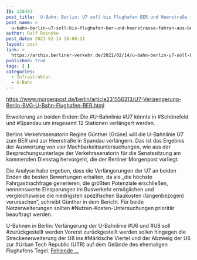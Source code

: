 ```yaml
---
ID: 128492
post_title: 'U-Bahn: Berlin: U7 soll bis Flughafen BER und Heerstraße fahren, aus Berliner Morgenpost'
post_name: >
  u-bahn-berlin-u7-soll-bis-flughafen-ber-und-heerstrasse-fahren-aus-berliner-morgenpost
author: Ralf Reineke
post_date: 2021-02-14 18:00:21
layout: post
link: >
  https://archiv.berliner-verkehr.de/2021/02/14/u-bahn-berlin-u7-soll-bis-flughafen-ber-und-heerstrasse-fahren-aus-berliner-morgenpost/
published: true
tags: [ ]
categories:
  - Infrastruktur
  - U-Bahn
---
```

https://www.morgenpost.de/berlin/article231556313/U7-Verlaengerung-Berlin-BVG-U-Bahn-Flughafen-BER.html

Erweiterung an beiden Enden: Die #U-Bahnlinie #U7 könnte in #Schönefeld und #Spandau um insgesamt 12 Stationen verlängert werden.

Berlins Verkehrssenatorin Regine Günther (Grüne) will die U-Bahnlinie U7 zum BER und zur Heerstraße in Spandau verlängern. Das ist das Ergebnis der Auswertung von vier Machbarkeitsuntersuchungen, wie aus der Besprechungsunterlage der Verkehrssenatorin für die Senatssitzung am kommenden Dienstag hervorgeht, die der Berliner Morgenpost vorliegt.

Die Analyse habe ergeben, dass die Verlängerungen der U7 an beiden Enden die besten Bewertungen erhalten, da sie „die höchste Fahrgastnachfrage generieren, die größten Potenziale erschließen, nennenswerte Einsparungen im Busverkehr ermöglichen und vergleichsweise die niedrigsten spezifischen Baukosten (längenbezogen) verursachen“, schreibt Günther in dem Bericht. Für beide Netzerweiterungen sollten #Nutzen-Kosten-Untersuchungen prioritär beauftragt werden.

U-Bahnen in Berlin: Verlängerung der U-Bahnlinie #U6 und #U8 soll #zurückgestellt werden
Vorerst zurückgestellt werden sollen hingegen die Streckenerweiterung der U8 ins #Märkische Viertel und der Abzweig der U6 zur #Urban Tech Republic (UTR) auf dem Gelände des ehemaligen Flughafens Tegel. <a href="https://www.morgenpost.de/berlin/article231556313/U7-Verlaengerung-Berlin-BVG-U-Bahn-Flughafen-BER.html">Fehlende ...</a>